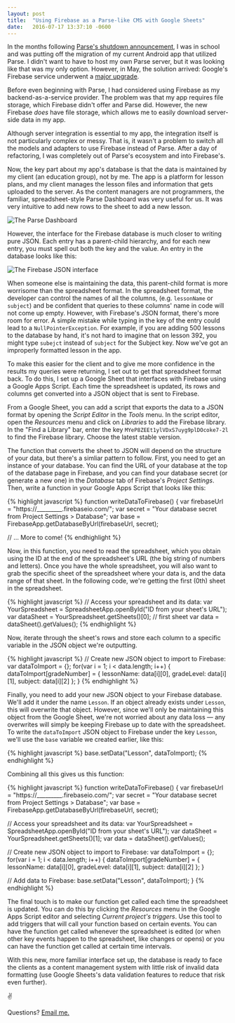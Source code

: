 ```yaml
---
layout: post
title:  "Using Firebase as a Parse-like CMS with Google Sheets"
date:   2016-07-17 13:37:10 -0600
---
```


In the months following [Parse's shutdown announcement](http://blog.parse.com/announcements/moving-on/), I was in school and was putting off the migration of my current Android app that utilized Parse. I didn't want to have to host my own Parse server, but it was looking like that was my only option. However, in May, the solution arrived: Google's Firebase service underwent a [major upgrade](http://firebase.googleblog.com/2016/05/firebase-expands-to-become-unified-app-platform.html). 

Before even beginning with Parse, I had considered using Firebase as my backend-as-a-service provider. The problem was that my app requires file storage, which Firebase didn't offer and Parse did. However, the new Firebase *does* have file storage, which allows me to easily download server-side data in my app.

Although server integration is essential to my app, the integration itself is not particularly complex or messy. That is, it wasn't a problem to switch all the models and adapters to use Firebase instead of Parse. After a day of refactoring, I was completely out of Parse's ecosystem and into Firebase's.

Now, the key part about my app's database is that the data is maintained by my client (an education group), not by me. The app is a platform for lesson plans, and my client manages the lesson files and information that gets uploaded to the server. As the content managers are not programmers, the familiar, spreadsheet-style Parse Dashboard was very useful for us. It was very intuitive to add new rows to the sheet to add a new lesson.

![The Parse Dashboard](/blog/img/parse_dashboard.jpg)

However, the interface for the Firebase database is much closer to writing pure JSON. Each entry has a parent-child hierarchy, and for each new entry, you must spell out both the key and the value. An entry in the database looks like this:

![The Firebase JSON interface](/blog/img/firebase_json.png)

When someone else is maintaining the data, this parent-child format is more worrisome than the spreadsheet format. In the spreadsheet format, the developer can control the names of all the columns, (e.g. `lessonName` or `subject`) and be confident that queries to these columns' name in code will not come up empty.  However, with Firebase's JSON format, there's more room for error. A simple mistake while typing in the key of the entry could lead to a `NullPointerException`. For example, if you are adding 500 lessons to the database by hand, it's not hard to imagine that on lesson 392, you might type `subejct` instead of `subject` for the Subject key. Now we've got an improperly formatted lesson in the app.

To make this easier for the client and to give me more confidence in the results my queries were returning, I set out to get that spreadsheet format back. To do this, I set up a Google Sheet that interfaces with Firebase using a Google Apps Script. Each time the spreadsheet is updated, its rows and columns get converted into a JSON object that is sent to Firebase.

From a Google Sheet, you can add a script that exports the data to a JSON format by opening the *Script Editor* in the *Tools* menu. In the script editor, open the *Resources* menu and click on *Libraries* to add the Firebase library. In the "Find a Library" bar, enter the key `MYeP8ZEEt1ylVDxS7uyg9plDOcoke7-2l` to find the Firebase library. Choose the latest stable version.

The function that converts the sheet to JSON will depend on the structure of your data, but there's a simliar pattern to follow. First, you need to get an instance of your database. You can find the URL of your database at the top of the database page in Firebase, and you can find your database secret (or generate a new one) in the *Database* tab of Firebase's *Project Settings*. Then, write a function in your Google Apps Script that looks like this:

{% highlight javascript %}
function writeDataToFirebase() {
 var firebaseUrl = "https://_________.firebaseio.com/";
 var secret = "Your database secret from Project Settings > Database";
 var base = FirebaseApp.getDatabaseByUrl(firebaseUrl, secret);

 // … More to come!
{% endhighlight %}

Now, in this function, you need to read the spreadsheet, which you obtain using the ID at the end of the spreadsheet's URL (the big string of numbers and letters). Once you have the whole spreadsheet, you will also want to grab the specific sheet of the spreadsheet where your data is, and the data range of that sheet. In the following code, we're getting the first (0th) sheet in the spreadsheet.

{% highlight javascript %}
// Access your spreadsheet and its data:
var YourSpreadsheet = SpreadsheetApp.openById("ID from your sheet's URL");
var dataSheet = YourSpreadsheet.getSheets()[0]; // first sheet
var data = dataSheet().getValues();
{% endhighlight %}

Now, iterate through the sheet's rows and store each column to a specific variable in the JSON object we're outputting.

{% highlight javascript %}
// Create new JSON object to import to Firebase:
var dataToImport = {};
for(var i = 1; i < data.length; i++) {
   dataToImport[gradeNumber] = {
      lessonName: data[i][0],
      gradeLevel: data[i][1],
      subject: data[i][2]
  };
}
{% endhighlight %}

Finally, you need to add your new JSON object to your Firebase database.  We'll add it under the name `Lesson`. If an object already exists under `Lesson`, this will overwrite that object. However, since we'll only be maintaining this object from the Google Sheet, we're not worried about any data loss — any overwrites will simply be keeping Firebase up to date with the spreadsheet. To write the `dataToImport` JSON object to Firebase under the key `Lesson`, we'll use the `base` variable we created earlier, like this:

{% highlight javascript %}
base.setData("Lesson", dataToImport);
{% endhighlight %}

Combining all this gives us this function:

{% highlight javascript %}
function writeDataToFirebase() {
 var firebaseUrl = "https://_________.firebaseio.com/";
 var secret = "Your database secret from Project Settings > Database";
 var base = FirebaseApp.getDatabaseByUrl(firebaseUrl, secret);

 // Access your spreadsheet and its data:
 var YourSpreadsheet = SpreadsheetApp.openById("ID from your sheet's URL");
 var dataSheet = YourSpreadsheet.getSheets()[1];
 var data = dataSheet().getValues();

 // Create new JSON object to import to Firebase:
 var dataToImport = {};
 for(var i = 1; i < data.length; i++) {
    dataToImport[gradeNumber] = {
       lessonName: data[i][0],
       gradeLevel: data[i][1],
       subject: data[i][2]
    };
 }
 
 // Add data to Firebase:
 base.setData("Lesson", dataToImport);
}
{% endhighlight %}

The final touch is to make our function get called each time the spreadsheet is updated. You can do this by clicking the *Resources* menu in the Google Apps Script editor and selecting *Current project's triggers*. Use this tool to add triggers that will call your function based on certain events. You can have the function get called whenever the spreadsheet is edited (or when other key events happen to the spreadsheet, like changes or opens) or you can have the function get called at certain time intervals. 

With this new, more familiar interface set up, the database is ready to face the clients as a content management system with little risk of invalid data formatting (use Google Sheets's data validation features to reduce that risk even further).


✌ 

Questions? [Email me.](mailto:graham@grahamearley.website)